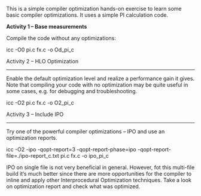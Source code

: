 This is a simple compiler optimization hands-on exercise to learn some basic compiler optimizations. It uses a simple PI calculation code.

<b>Activity 1 – Base measurements</b>

Compile the code without any optimizations:

icc -O0 pi.c fx.c -o Od_pi_c

Activity 2 – HLO Optimization
*****************************
Enable the default optimization level and realize a performance gain it gives. Note that compiling your code with no optimization may be quite useful in some cases, e.g. for debugging and
troubleshooting.

icc -O2 pi.c fx.c -o O2_pi_c

Activity 3 – Include IPO
************************
Try one of the powerful compiler optimizations – IPO and use an optimization reports.

icc -O2 -ipo -qopt-report=3 -qopt-report-phase=ipo -qopt-report-file=./ipo-report_c.txt pi.c fx.c -o ipo_pi_c

IPO on single file is not very beneficial in general. However, fot this multi-file build it‘s much better since
there are more opportunities for the compiler to inline and apply other Interprocedural Optimization
techniques. Take a look on optimization report and check what was optimized.

